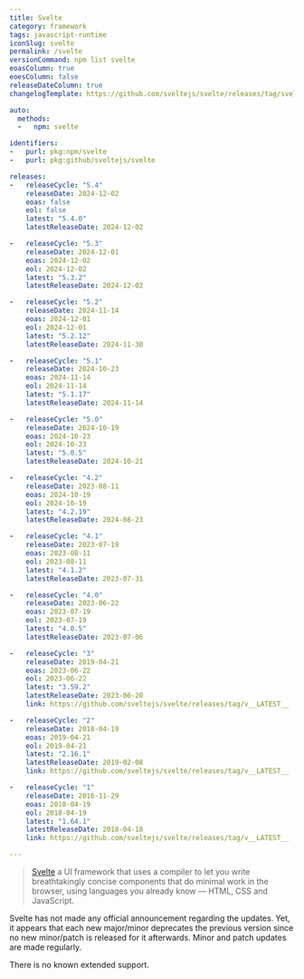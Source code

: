 ```yaml
---
title: Svelte
category: framework
tags: javascript-runtime
iconSlug: svelte
permalink: /svelte
versionCommand: npm list svelte
eoasColumn: true
eoesColumn: false
releaseDateColumn: true
changelogTemplate: https://github.com/sveltejs/svelte/releases/tag/svelte%40__LATEST__

auto:
  methods:
  -   npm: svelte

identifiers:
-   purl: pkg:npm/svelte
-   purl: pkg:github/sveltejs/svelte

releases:
-   releaseCycle: "5.4"
    releaseDate: 2024-12-02
    eoas: false
    eol: false
    latest: "5.4.0"
    latestReleaseDate: 2024-12-02

-   releaseCycle: "5.3"
    releaseDate: 2024-12-01
    eoas: 2024-12-02
    eol: 2024-12-02
    latest: "5.3.2"
    latestReleaseDate: 2024-12-02

-   releaseCycle: "5.2"
    releaseDate: 2024-11-14
    eoas: 2024-12-01
    eol: 2024-12-01
    latest: "5.2.12"
    latestReleaseDate: 2024-11-30

-   releaseCycle: "5.1"
    releaseDate: 2024-10-23
    eoas: 2024-11-14
    eol: 2024-11-14
    latest: "5.1.17"
    latestReleaseDate: 2024-11-14

-   releaseCycle: "5.0"
    releaseDate: 2024-10-19
    eoas: 2024-10-23
    eol: 2024-10-23
    latest: "5.0.5"
    latestReleaseDate: 2024-10-21

-   releaseCycle: "4.2"
    releaseDate: 2023-08-11
    eoas: 2024-10-19
    eol: 2024-10-19
    latest: "4.2.19"
    latestReleaseDate: 2024-08-23

-   releaseCycle: "4.1"
    releaseDate: 2023-07-19
    eoas: 2023-08-11
    eol: 2023-08-11
    latest: "4.1.2"
    latestReleaseDate: 2023-07-31

-   releaseCycle: "4.0"
    releaseDate: 2023-06-22
    eoas: 2023-07-19
    eol: 2023-07-19
    latest: "4.0.5"
    latestReleaseDate: 2023-07-06

-   releaseCycle: "3"
    releaseDate: 2019-04-21
    eoas: 2023-06-22
    eol: 2023-06-22
    latest: "3.59.2"
    latestReleaseDate: 2023-06-20
    link: https://github.com/sveltejs/svelte/releases/tag/v__LATEST__

-   releaseCycle: "2"
    releaseDate: 2018-04-19
    eoas: 2019-04-21
    eol: 2019-04-21
    latest: "2.16.1"
    latestReleaseDate: 2019-02-08
    link: https://github.com/sveltejs/svelte/releases/tag/v__LATEST__

-   releaseCycle: "1"
    releaseDate: 2016-11-29
    eoas: 2018-04-19
    eol: 2018-04-19
    latest: "1.64.1"
    latestReleaseDate: 2018-04-18
    link: https://github.com/sveltejs/svelte/releases/tag/v__LATEST__

---
```


> [Svelte](https://svelte.dev/) a UI framework that uses a compiler to let you write
> breathtakingly concise components that do minimal work in the browser, using languages you already
> know — HTML, CSS and JavaScript.

Svelte has not made any official announcement regarding the updates. Yet, it appears that each new
major/minor deprecates the previous version since no new minor/patch is released for it afterwards.
Minor and patch updates are made regularly.

There is no known extended support.
